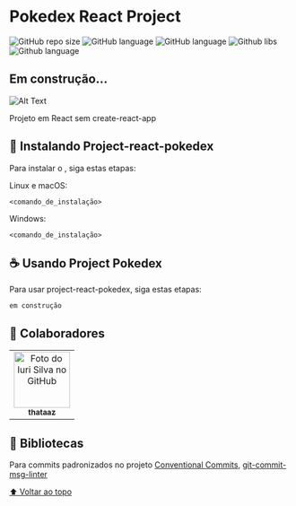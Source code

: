 # Pokedex React Project

<!---Esses são exemplos. Veja https://shields.io para outras pessoas ou para personalizar este conjunto de escudos. Você pode querer incluir dependências, status do projeto e informações de licença aqui--->

![GitHub repo size](https://img.shields.io/github/repo-size/iuricode/README-template?style=for-the-badge)
![GitHub language](https://img.shields.io/badge/React-20232A?style=for-the-badge&logo=react&logoColor=61DAFB)
![GitHub language](https://img.shields.io/badge/TypeScript-007ACC?style=for-the-badge&logo=typescript&logoColor=white)
![Github libs](https://img.shields.io/badge/styled--components-DB7093?style=for-the-badge&logo=styled-components&logoColor=white)
![Github language](https://img.shields.io/badge/HTML-239120?style=for-the-badge&logo=html5&logoColor=white)

## Em construção...
![Alt Text](https://c.tenor.com/Ihe0-dNOwGIAAAAC/workout-pokemon.gif)

Projeto em React sem create-react-app 

## 🚀 Instalando Project-react-pokedex

Para instalar o <project-react-pokedex>, siga estas etapas:

Linux e macOS:
```
<comando_de_instalação>
```

Windows:
```
<comando_de_instalação>
```

## ☕ Usando Project Pokedex

Para usar project-react-pokedex, siga estas etapas:

```
em construção 
```


## 🤝 Colaboradores

<table>
  <tr>
    <td align="center">
      <a href="#">
        <img src="https://avatars.githubusercontent.com/u/59610437?s=400&u=a81df5a258071a91ff823a7a6700306b78dc135e&v=4" width="100px;" alt="Foto do Iuri Silva no GitHub"/><br>
        <sub>
          <b>thataaz</b>
        </sub>
      </a>
    </td>
  </tr>
</table>



## 📝 Bibliotecas 

Para commits padronizados no projeto [Conventional Commits](https://www.conventionalcommits.org/en/v1.0.0/), [git-commit-msg-linter](https://www.npmjs.com/package/git-commit-msg-linter)


[⬆ Voltar ao topo](#project-react-pokedex)<br>
